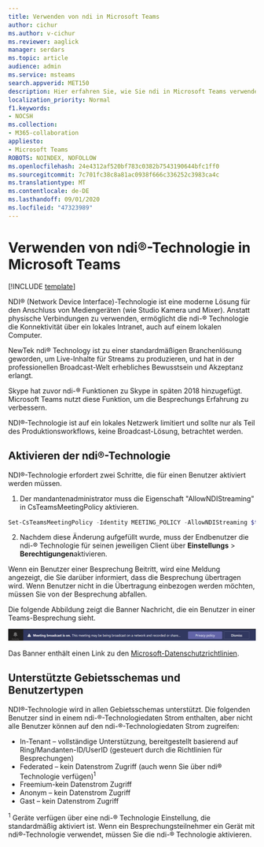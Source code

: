 ```yaml
---
title: Verwenden von ndi in Microsoft Teams
author: cichur
ms.author: v-cichur
ms.reviewer: aaglick
manager: serdars
ms.topic: article
audience: admin
ms.service: msteams
search.appverid: MET150
description: Hier erfahren Sie, wie Sie ndi in Microsoft Teams verwenden.
localization_priority: Normal
f1.keywords:
- NOCSH
ms.collection:
- M365-collaboration
appliesto:
- Microsoft Teams
ROBOTS: NOINDEX, NOFOLLOW
ms.openlocfilehash: 24e4312af520bf783c0382b7543190644bfc1ff0
ms.sourcegitcommit: 7c701fc38c8a81ac0938f666c336252c3983ca4c
ms.translationtype: MT
ms.contentlocale: de-DE
ms.lasthandoff: 09/01/2020
ms.locfileid: "47323989"
---
```

# <a name="use-ndi-technology-in-microsoft-teams"></a>Verwenden von ndi®-Technologie in Microsoft Teams

[!INCLUDE [template](includes/preview-feature.md)]

 NDI® (Network Device Interface)-Technologie ist eine moderne Lösung für den Anschluss von Mediengeräten (wie Studio Kamera und Mixer). Anstatt physische Verbindungen zu verwenden, ermöglicht die ndi-® Technologie die Konnektivität über ein lokales Intranet, auch auf einem lokalen Computer.

NewTek ndi® Technology ist zu einer standardmäßigen Branchenlösung geworden, um Live-Inhalte für Streams zu produzieren, und hat in der professionellen Broadcast-Welt erhebliches Bewusstsein und Akzeptanz erlangt.

Skype hat zuvor ndi-® Funktionen zu Skype in späten 2018 hinzugefügt. Microsoft Teams nutzt diese Funktion, um die Besprechungs Erfahrung zu verbessern.

NDI®-Technologie ist auf ein lokales Netzwerk limitiert und sollte nur als Teil des Produktionsworkflows, keine Broadcast-Lösung, betrachtet werden.

## <a name="turn-on-ndi-technology"></a>Aktivieren der ndi®-Technologie

NDI®-Technologie erfordert zwei Schritte, die für einen Benutzer aktiviert werden müssen.

1. Der mandantenadministrator muss die Eigenschaft "AllowNDIStreaming" in CsTeamsMeetingPolicy aktivieren.

```PowerShell
Set-CsTeamsMeetingPolicy -Identity MEETING_POLICY -AllowNDIStreaming $true
```

2. Nachdem diese Änderung aufgefüllt wurde, muss der Endbenutzer die ndi-® Technologie für seinen jeweiligen Client über **Einstellungs**  >  **Berechtigungen**aktivieren.

Wenn ein Benutzer einer Besprechung Beitritt, wird eine Meldung angezeigt, die Sie darüber informiert, dass die Besprechung übertragen wird. Wenn Benutzer nicht in die Übertragung einbezogen werden möchten, müssen Sie von der Besprechung abfallen.

Die folgende Abbildung zeigt die Banner Nachricht, die ein Benutzer in einer Teams-Besprechung sieht.

![Ein Bild des ndi® Technology-Banners, das in einer Teams-Besprechung angezeigt wird.](media/NDI-disclosure.png)

Das Banner enthält einen Link zu den [Microsoft-Datenschutzrichtlinien](https://aka.ms/teamsprivacy).

## <a name="supported-locales-and-user-types"></a>Unterstützte Gebietsschemas und Benutzertypen

NDI®-Technologie wird in allen Gebietsschemas unterstützt. Die folgenden Benutzer sind in einem ndi-®-Technologiedaten Strom enthalten, aber nicht alle Benutzer können auf den ndi-®-Technologiedaten Strom zugreifen:

- In-Tenant – vollständige Unterstützung, bereitgestellt basierend auf Ring/Mandanten-ID/UserID (gesteuert durch die Richtlinien für Besprechungen)
- Federated – kein Datenstrom Zugriff (auch wenn Sie über ndi® Technologie verfügen)<sup>1</sup>
- Freemium-kein Datenstrom Zugriff
- Anonym – kein Datenstrom Zugriff
- Gast – kein Datenstrom Zugriff  

<sup>1</sup> Geräte verfügen über eine ndi-® Technologie Einstellung, die standardmäßig aktiviert ist. Wenn ein Besprechungsteilnehmer ein Gerät mit ndi®-Technologie verwendet, müssen Sie die ndi-® Technologie aktivieren.
